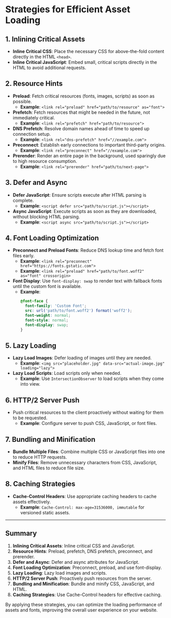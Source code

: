# Strategies for Efficient Asset Loading

## 1. Inlining Critical Assets
- **Inline Critical CSS**: Place the necessary CSS for above-the-fold content directly in the HTML `<head>`.
- **Inline Critical JavaScript**: Embed small, critical scripts directly in the HTML to avoid additional requests.

## 2. Resource Hints
- **Preload**: Fetch critical resources (fonts, images, scripts) as soon as possible.
  - **Example**: `<link rel="preload" href="path/to/resource" as="font">`
- **Prefetch**: Fetch resources that might be needed in the future, not immediately critical.
  - **Example**: `<link rel="prefetch" href="path/to/resource">`
- **DNS Prefetch**: Resolve domain names ahead of time to speed up connection setup.
  - **Example**: `<link rel="dns-prefetch" href="//example.com">`
- **Preconnect**: Establish early connections to important third-party origins.
  - **Example**: `<link rel="preconnect" href="//example.com">`
- **Prerender**: Render an entire page in the background, used sparingly due to high resource consumption.
  - **Example**: `<link rel="prerender" href="path/to/next-page">`

## 3. Defer and Async
- **Defer JavaScript**: Ensure scripts execute after HTML parsing is complete.
  - **Example**: `<script defer src="path/to/script.js"></script>`
- **Async JavaScript**: Execute scripts as soon as they are downloaded, without blocking HTML parsing.
  - **Example**: `<script async src="path/to/script.js"></script>`

## 4. Font Loading Optimization
- **Preconnect and Preload Fonts**: Reduce DNS lookup time and fetch font files early.
  - **Example**: `<link rel="preconnect" href="https://fonts.gstatic.com">`
  - **Example**: `<link rel="preload" href="path/to/font.woff2" as="font" crossorigin>`
- **Font Display**: Use `font-display: swap` to render text with fallback fonts until the custom font is available.
  - **Example**:
    ```css
    @font-face {
      font-family: 'Custom Font';
      src: url('path/to/font.woff2') format('woff2');
      font-weight: normal;
      font-style: normal;
      font-display: swap;
    }
    ```

## 5. Lazy Loading
- **Lazy Load Images**: Defer loading of images until they are needed.
  - **Example**: `<img src="placeholder.jpg" data-src="actual-image.jpg" loading="lazy">`
- **Lazy Load Scripts**: Load scripts only when needed.
  - **Example**: Use `IntersectionObserver` to load scripts when they come into view.

## 6. HTTP/2 Server Push
- Push critical resources to the client proactively without waiting for them to be requested.
  - **Example**: Configure server to push CSS, JavaScript, or font files.

## 7. Bundling and Minification
- **Bundle Multiple Files**: Combine multiple CSS or JavaScript files into one to reduce HTTP requests.
- **Minify Files**: Remove unnecessary characters from CSS, JavaScript, and HTML files to reduce file size.

## 8. Caching Strategies
- **Cache-Control Headers**: Use appropriate caching headers to cache assets effectively.
  - **Example**: `Cache-Control: max-age=31536000, immutable` for versioned static assets.

---

## Summary

1. **Inlining Critical Assets**: Inline critical CSS and JavaScript.
2. **Resource Hints**: Preload, prefetch, DNS prefetch, preconnect, and prerender.
3. **Defer and Async**: Defer and async attributes for JavaScript.
4. **Font Loading Optimization**: Preconnect, preload, and use font-display.
5. **Lazy Loading**: Lazy load images and scripts.
6. **HTTP/2 Server Push**: Proactively push resources from the server.
7. **Bundling and Minification**: Bundle and minify CSS, JavaScript, and HTML.
8. **Caching Strategies**: Use Cache-Control headers for effective caching.

By applying these strategies, you can optimize the loading performance of assets and fonts, improving the overall user experience on your website.
